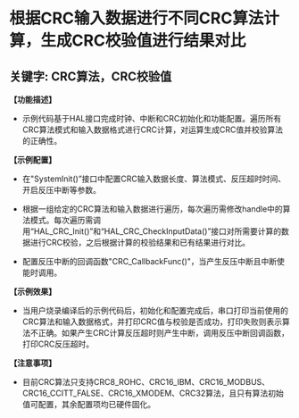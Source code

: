 # 根据CRC输入数据进行不同CRC算法计算，生成CRC校验值进行结果对比
## 关键字: CRC算法，CRC校验值

**【功能描述】**
+ 示例代码基于HAL接口完成时钟、中断和CRC初始化和功能配置。遍历所有CRC算法模式和输入数据格式进行CRC计算，对运算生成CRC值并校验算法的正确性。

**【示例配置】**
+ 在"SystemInit()”接口中配置CRC输入数据长度、算法模式、反压超时时间、开启反压中断等参数。

+ 根据一组给定的CRC算法和输入数据进行遍历，每次遍历需修改handle中的算法模式。每次遍历需调用“HAL_CRC_Init()”和“HAL_CRC_CheckInputData()”接口对所需要计算的数据进行CRC校验，之后根据计算的校验结果和已有结果进行对比。

+ 配置反压中断的回调函数"CRC_CallbackFunc()"，当产生反压中断且中断使能时调用。

**【示例效果】**
+ 当用户烧录编译后的示例代码后，初始化和配置完成后，串口打印当前使用的CRC算法和输入数据格式，并打印CRC值与校验是否成功，打印失败则表示算法不正确。如果产生CRC计算反压超时则产生中断，调用反压中断回调函数，打印CRC反压超时。

**【注意事项】**
+ 目前CRC算法只支持CRC8_ROHC、CRC16_IBM、CRC16_MODBUS、CRC16_CCITT_FALSE、CRC16_XMODEM、CRC32算法，且只有算法初始值可配置，其余配置项均已硬件固化。
